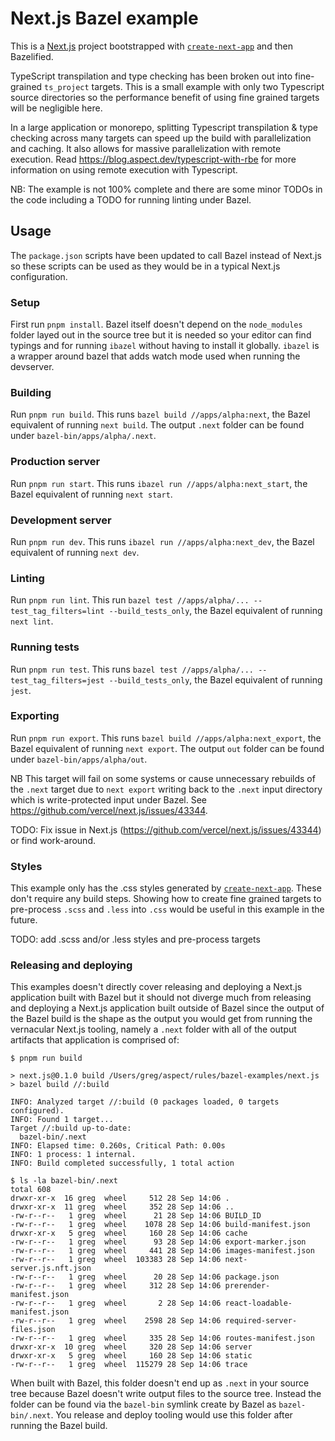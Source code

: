 # Next.js Bazel example

This is a [Next.js](https://nextjs.org/) project bootstrapped with [`create-next-app`](https://github.com/vercel/next.js/tree/canary/packages/create-next-app) and then Bazelified.

TypeScript transpilation and type checking has been broken out into fine-grained `ts_project` targets.
This is a small example with only two Typescript source directories so the performance benefit of using fine grained targets will be negligible here.

In a large application or monorepo, splitting Typescript transpilation & type checking across many targets can speed up the build with parallelization and caching. It also allows for massive parallelization with remote execution. Read
https://blog.aspect.dev/typescript-with-rbe for more information on using remote execution with Typescript.

NB: The example is not 100% complete and there are some minor TODOs in the code including a TODO for running linting under Bazel.

## Usage

The `package.json` scripts have been updated to call Bazel instead of Next.js so these scripts can be
used as they would be in a typical Next.js configuration.

### Setup

First run `pnpm install`. Bazel itself doesn't depend on the `node_modules` folder layed out in the
source tree but it is needed so your editor can find typings and for running `ibazel` without having
to install it globally. `ibazel` is a wrapper around bazel that adds watch mode used when running the
devserver.

### Building

Run `pnpm run build`. This runs `bazel build //apps/alpha:next`, the Bazel equivalent of running `next build`.
The output `.next` folder can be found under `bazel-bin/apps/alpha/.next`.

### Production server

Run `pnpm run start`. This runs `ibazel run //apps/alpha:next_start`, the Bazel equivalent of running `next start`.

### Development server

Run `pnpm run dev`. This runs `ibazel run //apps/alpha:next_dev`, the Bazel equivalent of running `next dev`.

### Linting

Run `pnpm run lint`. This run `bazel test //apps/alpha/... --test_tag_filters=lint --build_tests_only`, the Bazel equivalent of running `next lint`.

### Running tests

Run `pnpm run test`. This runs `bazel test //apps/alpha/... --test_tag_filters=jest --build_tests_only`, the Bazel equivalent of running `jest`.

### Exporting

Run `pnpm run export`. This runs `bazel build //apps/alpha:next_export`, the Bazel equivalent of running `next export`.
The output `out` folder can be found under `bazel-bin/apps/alpha/out`.

NB This target will fail on some systems or cause unnecessary rebuilds of the `.next` target due to `next export` writing
back to the `.next` input directory which is write-protected input under Bazel. See https://github.com/vercel/next.js/issues/43344.

TODO: Fix issue in Next.js (https://github.com/vercel/next.js/issues/43344) or find work-around.

### Styles

This example only has the .css styles generated by [`create-next-app`](https://github.com/vercel/next.js/tree/canary/packages/create-next-app). These don't require any build steps. Showing how to create fine grained
targets to pre-process `.scss` and `.less` into `.css` would be useful in this example in the future.

TODO: add .scss and/or .less styles and pre-process targets

### Releasing and deploying

This examples doesn't directly cover releasing and deploying a Next.js application built with Bazel
but it should not diverge much from releasing and deploying a Next.js application built outside of Bazel
since the output of the Bazel build is the shape as the output you would get from running the vernacular
Next.js tooling, namely a `.next` folder with all of the output artifacts that application is
comprised of:

```
$ pnpm run build

> next.js@0.1.0 build /Users/greg/aspect/rules/bazel-examples/next.js
> bazel build //:build

INFO: Analyzed target //:build (0 packages loaded, 0 targets configured).
INFO: Found 1 target...
Target //:build up-to-date:
  bazel-bin/.next
INFO: Elapsed time: 0.260s, Critical Path: 0.00s
INFO: 1 process: 1 internal.
INFO: Build completed successfully, 1 total action

$ ls -la bazel-bin/.next
total 608
drwxr-xr-x  16 greg  wheel     512 28 Sep 14:06 .
drwxr-xr-x  11 greg  wheel     352 28 Sep 14:06 ..
-rw-r--r--   1 greg  wheel      21 28 Sep 14:06 BUILD_ID
-rw-r--r--   1 greg  wheel    1078 28 Sep 14:06 build-manifest.json
drwxr-xr-x   5 greg  wheel     160 28 Sep 14:06 cache
-rw-r--r--   1 greg  wheel      93 28 Sep 14:06 export-marker.json
-rw-r--r--   1 greg  wheel     441 28 Sep 14:06 images-manifest.json
-rw-r--r--   1 greg  wheel  103383 28 Sep 14:06 next-server.js.nft.json
-rw-r--r--   1 greg  wheel      20 28 Sep 14:06 package.json
-rw-r--r--   1 greg  wheel     312 28 Sep 14:06 prerender-manifest.json
-rw-r--r--   1 greg  wheel       2 28 Sep 14:06 react-loadable-manifest.json
-rw-r--r--   1 greg  wheel    2598 28 Sep 14:06 required-server-files.json
-rw-r--r--   1 greg  wheel     335 28 Sep 14:06 routes-manifest.json
drwxr-xr-x  10 greg  wheel     320 28 Sep 14:06 server
drwxr-xr-x   5 greg  wheel     160 28 Sep 14:06 static
-rw-r--r--   1 greg  wheel  115279 28 Sep 14:06 trace
```

When built with Bazel, this folder doesn't end up as `.next` in your source tree
because Bazel doesn't write output files to the source tree. Instead the folder can be found
via the `bazel-bin` symlink create by Bazel as `bazel-bin/.next`. You release and deploy tooling
would use this folder after running the Bazel build.
